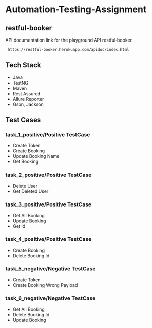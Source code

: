 # Automation-Testing-Assignment

## restful-booker
API documentation link for the playground API restful-booker.
`````````sh
 https://restful-booker.herokuapp.com/apidoc/index.html
`````````


## Tech Stack

- Java          
- TestNG  
- Maven  
- Rest Assured  
- Allure Reporter  
- Gson, Jackson  

 ## Test Cases    

### task_1_positive/Positive TestCase  

  - Create Token  
  - Create Booking  
  - Update Booking Name    
  - Get Booking  
  
### task_2_positive/Positive TestCase
  - Delete User   
  - Get Deleted User   

### task_3_positive/Positive TestCase
  - Get All Booking  
  - Update Booking  
  - Get Id  

### task_4_positive/Positive TestCase
- Create Booking
- Delete Booking Id  

### task_5_negative/Negative TestCase  
- Create Token
- Create Booking Wrong Payload  

### task_6_negative/Negative TestCase  
- Get All Booking  
- Delete Booking Id  
- Update Booking  

